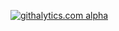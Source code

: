 [![githalytics.com alpha](https://cruel-carlota.pagodabox.com/2377fbab7b6452a9a803e3cf2c866f74 "githalytics.com")](http://githalytics.com/ITXpander/cdf)
